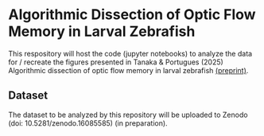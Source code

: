 # Algorithmic Dissection of Optic Flow Memory in Larval Zebrafish
This respository will host the code (jupyter notebooks) to analyze the data for / recreate the figures presented in Tanaka & Portugues (2025) Algorithmic dissection of optic flow memory in larval zebrafish [(preprint)](https://www.biorxiv.org/content/10.1101/2025.04.15.648832v1.abstract).

## Dataset
The dataset to be analyzed by this repository will be uploaded to Zenodo (doi: 10.5281/zenodo.16085585) (in preparation). 
